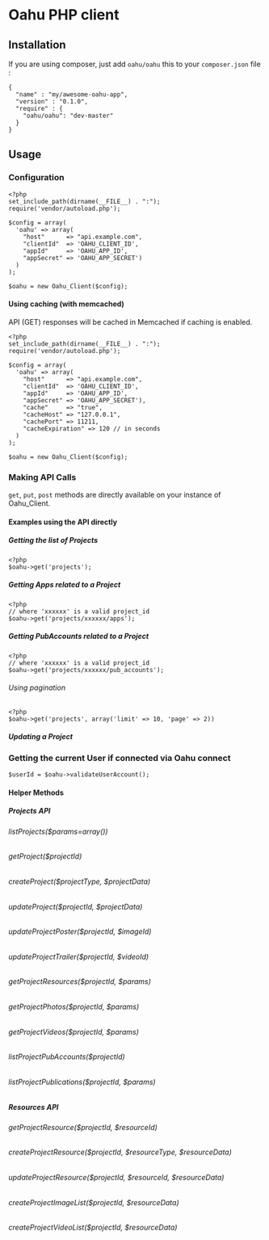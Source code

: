 # Oahu PHP client

## Installation

If you are using composer, just add `oahu/oahu`  this to your `composer.json` file :

    {
      "name" : "my/awesome-oahu-app",
      "version" : "0.1.0",
      "require" : {
        "oahu/oahu": "dev-master"
      }
    }


## Usage

### Configuration

    <?php 
    set_include_path(dirname(__FILE__) . ":");
    require('vendor/autoload.php');

    $config = array(
      'oahu' => array(
        "host"      => "api.example.com",
        "clientId"  => 'OAHU_CLIENT_ID',
        "appId"     => 'OAHU_APP_ID',
        "appSecret" => 'OAHU_APP_SECRET')
      )
    );

    $oahu = new Oahu_Client($config);


#### Using caching (with memcached)

API (GET) responses will be cached in Memcached if caching is enabled.

    <?php 
    set_include_path(dirname(__FILE__) . ":");
    require('vendor/autoload.php');

    $config = array(
      'oahu' => array(
        "host"      => "api.example.com",
        "clientId"  => 'OAHU_CLIENT_ID',
        "appId"     => 'OAHU_APP_ID',
        "appSecret" => 'OAHU_APP_SECRET'),
        "cache"     => "true",
        "cacheHost" => "127.0.0.1",
        "cachePort" => 11211,
        "cacheExpiration" => 120 // in seconds
      )
    );

    $oahu = new Oahu_Client($config);


### Making API Calls

`get`, `put`, `post` methods are directly available on your instance of Oahu_Client.

#### Examples using the API directly

##### Getting the list of Projects

    <?php
    $oahu->get('projects');


##### Getting Apps related to a Project

    <?php
    // where 'xxxxxx' is a valid project_id
    $oahu->get('projects/xxxxxx/apps');

##### Getting PubAccounts related to a Project

    <?php
    // where 'xxxxxx' is a valid project_id
    $oahu->get('projects/xxxxxx/pub_accounts');

###### Using pagination
    <?php 
    $oahu->get('projects', array('limit' => 10, 'page' => 2))

##### Updating a Project

### Getting the current User if connected via Oahu connect

    $userId = $oahu->validateUserAccount();

#### Helper Methods

##### Projects API

###### listProjects($params=array())

###### getProject($projectId)

###### createProject($projectType, $projectData)

###### updateProject($projectId, $projectData)

###### updateProjectPoster($projectId, $imageId)

###### updateProjectTrailer($projectId, $videoId)

###### getProjectResources($projectId, $params)

###### getProjectPhotos($projectId, $params)

###### getProjectVideos($projectId, $params)

###### listProjectPubAccounts($projectId)

###### listProjectPublications($projectId, $params)

##### Resources API

###### getProjectResource($projectId, $resourceId)

###### createProjectResource($projectId, $resourceType, $resourceData)

###### updateProjectResource($projectId, $resourceId, $resourceData) 

###### createProjectImageList($projectId, $resourceData)

###### createProjectVideoList($projectId, $resourceData)
  




